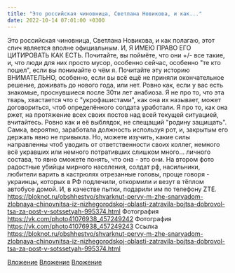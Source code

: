 ```yaml
---
title: "Это российская чиновница, Светлана Новикова, и как..."
date: 2022-10-14 07:01:00 +0300
---
```


Это российская чиновница, Светлана Новикова, и как полагаю, этот спич является вполне официальным.
И, Я ИМЕЮ ПРАВО ЕГО ЦИТИРОВАТЬ КАК ЕСТЬ.
Почитайте, вы поймёте, что они +/- все такие, и, что люди для них просто мусор, особенно сейчас, особенно "те кто пошел", если вы понимайте о чём я.
Почитайте эту историю ВНИМАТЕЛЬНО, особенно, если вы всё ещё не приняли окончательное решение, доживать до нового года, или нет. Ровно как, если у вас есть знакомые, проснувшиеся после 30ти лет анабиоза. Я не про то, что эта тварь, хвастается что с "укрофашистами", как она их называет, может договориться, чтоб определённого солдата уработали. Я про то, как она ржет, на протяжение всех своих постов над всей текущей ситуацией, вчитайтесь. Ровно как и её выблядок, не спещащий "родину защищать".
Самка, вероятно, заработала должность используя рот, и, закрытым его держать явно не привыкла. Но, можете изучить, какие силы направленны чтоб уводить от ответственности своих коллег, немного всё укравших или немного потративших слишком много... личного состава, то явно сможете понять, что она - это они.
На втором фото радостные убийцы мирного населения, солдат рф, насильники, любители варить в кастрюлях отрезанные головы, проще говоря - украинцы, которых в РФ подлечили, откормили и везут в тёплом автобусе домой. И, в качестве пытки, подарили им по телефону ZTE.
https://bloknot.ru/obshhestvo/shvarknut-pervy-m-zhe-snaryadom-zlobnaya-chinovnitsa-iz-nizhegorodskoj-oblasti-zatravila-bojtsa-dobrovol-tsa-za-post-v-sotssetyah-995374.html
Фотография
<a class="vk-attach" href="https://vk.com/photo41076938_457249242">https://vk.com/photo41076938_457249242</a>
Фотография
<a class="vk-attach" href="https://vk.com/photo41076938_457249243">https://vk.com/photo41076938_457249243</a>
Ссылка
https://bloknot.ru/obshhestvo/shvarknut-pervy-m-zhe-snaryadom-zlobnaya-chinovnitsa-iz-nizhegorodskoj-oblasti-zatravila-bojtsa-dobrovol-tsa-za-post-v-sotssetyah-995374.html

<a class="vk-attach" href="https://vk.com/photo41076938_457249242">Вложение</a>
<a class="vk-attach" href="https://vk.com/photo41076938_457249243">Вложение</a>
[Вложение](https://bloknot.ru/obshhestvo/shvarknut-pervy-m-zhe-snaryadom-zlobnaya-chinovnitsa-iz-nizhegorodskoj-oblasti-zatravila-bojtsa-dobrovol-tsa-za-post-v-sotssetyah-995374.html)
